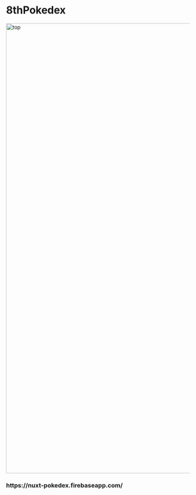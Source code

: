 # 8thPokedex

<img width="1229" alt="top" src="https://user-images.githubusercontent.com/56011845/90330482-ede70080-dfe7-11ea-963c-162e9dea9e8d.png">

<h3 style="align:center;">https://nuxt-pokedex.firebaseapp.com/</h3>
